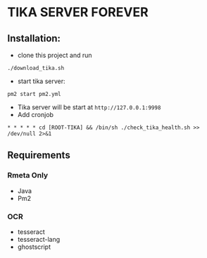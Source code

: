 # TIKA SERVER FOREVER

## Installation:
- clone this project and run
```shell
./download_tika.sh
```
- start tika server:
```shell
pm2 start pm2.yml
```
- Tika server will be start at `http://127.0.0.1:9998`
- Add cronjob
```
* * * * * cd [ROOT-TIKA] && /bin/sh ./check_tika_health.sh >> /dev/null 2>&1
```
## Requirements

### Rmeta Only
- Java
- Pm2

### OCR
- tesseract
- tesseract-lang
- ghostscript
